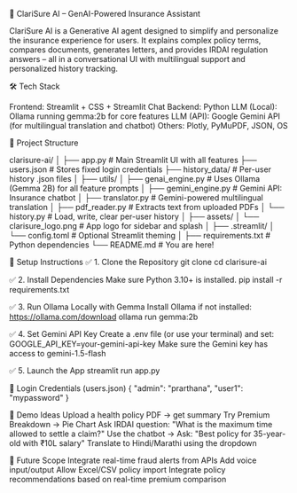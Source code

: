 🤖 ClariSure AI – GenAI-Powered Insurance Assistant

ClariSure AI is a Generative AI agent designed to simplify and personalize the insurance experience for users. It explains complex policy terms, compares documents, generates letters, and provides IRDAI regulation answers – all in a conversational UI with multilingual support and personalized history tracking.

🛠️ Tech Stack

Frontend: Streamlit + CSS + Streamlit Chat
Backend: Python
LLM (Local): Ollama running gemma:2b for core features
LLM (API): Google Gemini API (for multilingual translation and chatbot)
Others: Plotly, PyMuPDF, JSON, OS

📂 Project Structure

clarisure-ai/ │ ├── app.py # Main Streamlit UI with all features ├── users.json # Stores fixed login credentials ├── history_data/ # Per-user history .json files │ ├── utils/ │ ├── genai_engine.py # Uses Ollama (Gemma 2B) for all feature prompts │ ├── gemini_engine.py # Gemini API: Insurance chatbot │ ├── translator.py # Gemini-powered multilingual translation │ ├── pdf_reader.py # Extracts text from uploaded PDFs │ └── history.py # Load, write, clear per-user history │ ├── assets/ │ └── clarisure_logo.png # App logo for sidebar and splash │ ├── .streamlit/ │ └── config.toml # Optional Streamlit theming │ ├── requirements.txt # Python dependencies └── README.md # You are here!


🧪 Setup Instructions
✅ 1. Clone the Repository git clone cd clarisure-ai

✅ 2. Install Dependencies Make sure Python 3.10+ is installed. pip install -r requirements.txt

✅ 3. Run Ollama Locally with Gemma Install Ollama if not installed: https://ollama.com/download ollama run gemma:2b

✅ 4. Set Gemini API Key Create a .env file (or use your terminal) and set: GOOGLE_API_KEY=your-gemini-api-key Make sure the Gemini key has access to gemini-1.5-flash

✅ 5. Launch the App streamlit run app.py

🔐 Login Credentials (users.json) { "admin": "prarthana", "user1": "mypassword" }

📌 Demo Ideas Upload a health policy PDF → get summary Try Premium Breakdown → Pie Chart Ask IRDAI question: "What is the maximum time allowed to settle a claim?" Use the chatbot → Ask: "Best policy for 35-year-old with ₹10L salary" Translate to Hindi/Marathi using the dropdown

🧭 Future Scope Integrate real-time fraud alerts from APIs Add voice input/output Allow Excel/CSV policy import Integrate policy recommendations based on real-time premium comparison